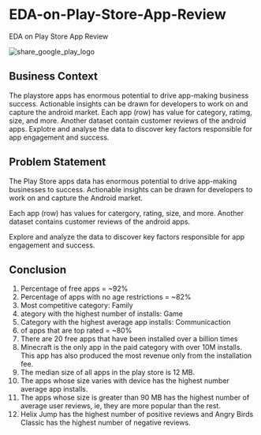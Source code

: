 # EDA-on-Play-Store-App-Review
EDA on Play Store App Review

![share_google_play_logo](https://user-images.githubusercontent.com/111626329/224526594-efb0c20d-f4e6-49c2-a560-63f3c444416b.png)

## Business Context

The playstore apps has enormous potential to drive app-making business success. Actionable insights can be drawn for developers to work on and capture the android market. Each app (row) has value for category, ratimg, size, and more. Another dataset contain customer reviews of the android apps. Explotre and analyse the data to discover key factors responsible for app engagement and success.

## Problem Statement

The Play Store apps data has enormous potential to drive app-making businesses to success. Actionable insights can be drawn for developers to work on and capture the Android market.

Each app (row) has values for catergory, rating, size, and more. Another dataset contains customer reviews of the android apps.

Explore and analyze the data to discover key factors responsible for app engagement and success.

## Conclusion
1. Percentage of free apps = ~92% <br> 
2. Percentage of apps with no age restrictions = ~82% <br> 
3. Most competitive category: Family <br> 
4. ategory with the highest number of installs: Game <br> 
5. Category with the highest average app installs: Communicaction <br> 
6.  of apps that are top rated = ~80% <br> 
7. There are 20 free apps that have been installed over a billion times <br> 
8. Minecraft is the only app in the paid category with over 10M installs. This app has also produced the most revenue only from the installation fee. <br> 
9. The median size of all apps in the play store is 12 MB. <br> 
10. The apps whose size varies with device has the highest number average app installs. <br> 
11. The apps whose size is greater than 90 MB has the highest number of average user reviews, ie, they are more popular than the rest. <br> 
12. Helix Jump has the highest number of positive reviews and Angry Birds Classic has the highest number of negative reviews. <br> 
